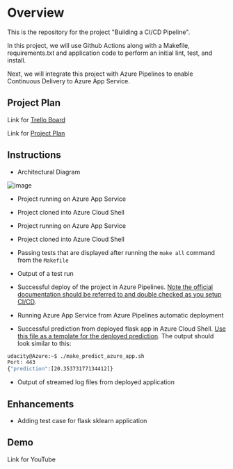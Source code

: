 # Overview

This is the repository for the project "Building a CI/CD Pipeline".

In this project, we will use Github Actions along with a Makefile, requirements.txt and application code to perform an initial lint, test, and install. 

Next, we will integrate this project with Azure Pipelines to enable Continuous Delivery to Azure App Service.

## Project Plan

Link for [Trello Board](https://trello.com/b/0YT4Wbt5/project-building-a-ci-cd-pipeline)

Link for [Project Plan](https://docs.google.com/spreadsheets/d/1JOT7QvGd7DIbNfAhEMdOAwIU5KNABhHGUieiYH2yrjw/edit#gid=1348135932)


## Instructions

* Architectural Diagram

![image](https://user-images.githubusercontent.com/72290009/184180317-6f9751fd-06b3-4cf1-af51-c6cc1ceb0012.png)

* Project running on Azure App Service


* Project cloned into Azure Cloud Shell


* Project running on Azure App Service

* Project cloned into Azure Cloud Shell

* Passing tests that are displayed after running the `make all` command from the `Makefile`

* Output of a test run

* Successful deploy of the project in Azure Pipelines.  [Note the official documentation should be referred to and double checked as you setup CI/CD](https://docs.microsoft.com/en-us/azure/devops/pipelines/ecosystems/python-webapp?view=azure-devops).

* Running Azure App Service from Azure Pipelines automatic deployment

* Successful prediction from deployed flask app in Azure Cloud Shell.  [Use this file as a template for the deployed prediction](https://github.com/udacity/nd082-Azure-Cloud-DevOps-Starter-Code/blob/master/C2-AgileDevelopmentwithAzure/project/starter_files/flask-sklearn/make_predict_azure_app.sh).
The output should look similar to this:

```bash
udacity@Azure:~$ ./make_predict_azure_app.sh
Port: 443
{"prediction":[20.35373177134412]}
```

* Output of streamed log files from deployed application

> 

## Enhancements

- Adding test case for flask sklearn application

## Demo 

Link for YouTube
